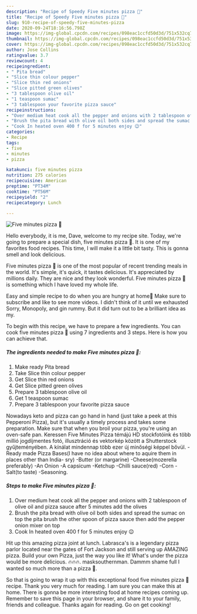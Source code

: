 ```yaml
---
description: "Recipe of Speedy Five minutes pizza 🍕"
title: "Recipe of Speedy Five minutes pizza 🍕"
slug: 910-recipe-of-speedy-five-minutes-pizza
date: 2020-09-24T18:16:56.798Z
image: https://img-global.cpcdn.com/recipes/098eac1ccfd50d3d/751x532cq70/five-minutes-pizza-🍕-recipe-main-photo.jpg
thumbnail: https://img-global.cpcdn.com/recipes/098eac1ccfd50d3d/751x532cq70/five-minutes-pizza-🍕-recipe-main-photo.jpg
cover: https://img-global.cpcdn.com/recipes/098eac1ccfd50d3d/751x532cq70/five-minutes-pizza-🍕-recipe-main-photo.jpg
author: Jose Collins
ratingvalue: 3.7
reviewcount: 4
recipeingredient:
- " Pita bread"
- "Slice thin colour pepper"
- "Slice thin red onions"
- "Slice pitted green olives"
- "3 tablespoon olive oil"
- "1 teaspoon sumac"
- "3 tablespoon your favorite pizza sauce"
recipeinstructions:
- "Over medium heat cook all the pepper and onions with 2 tablespoon of olive oil and pizza sauce after 5 minutes add the olives"
- "Brush the pita bread with olive oil both sides and spread the sumac on top the pita brush the other spoon of pizza sauce then add the pepper onion mixer on top"
- "Cook In heated oven 400 f for 5 minutes enjoy 😉"
categories:
- Recipe
tags:
- five
- minutes
- pizza

katakunci: five minutes pizza 
nutrition: 275 calories
recipecuisine: American
preptime: "PT34M"
cooktime: "PT56M"
recipeyield: "2"
recipecategory: Lunch

---
```



![Five minutes pizza 🍕](https://img-global.cpcdn.com/recipes/098eac1ccfd50d3d/751x532cq70/five-minutes-pizza-🍕-recipe-main-photo.jpg)

Hello everybody, it is me, Dave, welcome to my recipe site. Today, we're going to prepare a special dish, five minutes pizza 🍕. It is one of my favorites food recipes. This time, I will make it a little bit tasty. This is gonna smell and look delicious.

Five minutes pizza 🍕 is one of the most popular of recent trending meals in the world. It's simple, it's quick, it tastes delicious. It's appreciated by millions daily. They are nice and they look wonderful. Five minutes pizza 🍕 is something which I have loved my whole life.

Easy and simple recipe to do when you are hungry at home🏡 Make sure to subscribe and like to see more videos. I didn&#39;t think of it until we exhausted Sorry, Monopoly, and gin rummy. But it did turn out to be a brilliant idea as my.


To begin with this recipe, we have to prepare a few ingredients. You can cook five minutes pizza 🍕 using 7 ingredients and 3 steps. Here is how you can achieve that.

<!--inarticleads1-->

##### The ingredients needed to make Five minutes pizza 🍕:

1. Make ready  Pita bread
1. Take Slice thin colour pepper
1. Get Slice thin red onions
1. Get Slice pitted green olives
1. Prepare 3 tablespoon olive oil
1. Get 1 teaspoon sumac
1. Prepare 3 tablespoon your favorite pizza sauce


Nowadays keto and pizza can go hand in hand (just take a peek at this Pepperoni Pizza), but it&#39;s usually a timely process and takes some preparation. Make sure that when you broil your pizza, you&#39;re using an oven-safe pan. Keressen Five Minutes Pizza témájú HD stockfotóink és több millió jogdíjmentes fotó, illusztráció és vektorkép között a Shutterstock gyűjteményében. A kínálat mindennap több ezer új minőségi képpel bővül. -Ready made Pizza Bases(I have no idea about where to aquire them in places other than India- sry) -Butter (or margarine) -Cheese(mozerella preferably) -An Onion -A capsicum -Ketchup -Chilli sauce(red) -Corn -Salt(to taste) -Seasoning. 

<!--inarticleads2-->

##### Steps to make Five minutes pizza 🍕:

1. Over medium heat cook all the pepper and onions with 2 tablespoon of olive oil and pizza sauce after 5 minutes add the olives
1. Brush the pita bread with olive oil both sides and spread the sumac on top the pita brush the other spoon of pizza sauce then add the pepper onion mixer on top
1. Cook In heated oven 400 f for 5 minutes enjoy 😉


Hit up this amazing pizza joint at lunch. Labrasca&#39;s is a legendary pizza parlor located near the gates of Fort Jackson and still serving up AMAZING pizza. Build your own Pizza, just the way you like it! What&#39;s under the pizza would be more delicious. 🔥🔥🔥. masksouthernman. Dammm shame full I wanted so much more than a pizza 🍕. 

So that is going to wrap it up with this exceptional food five minutes pizza 🍕 recipe. Thank you very much for reading. I am sure you can make this at home. There is gonna be more interesting food at home recipes coming up. Remember to save this page in your browser, and share it to your family, friends and colleague. Thanks again for reading. Go on get cooking!
